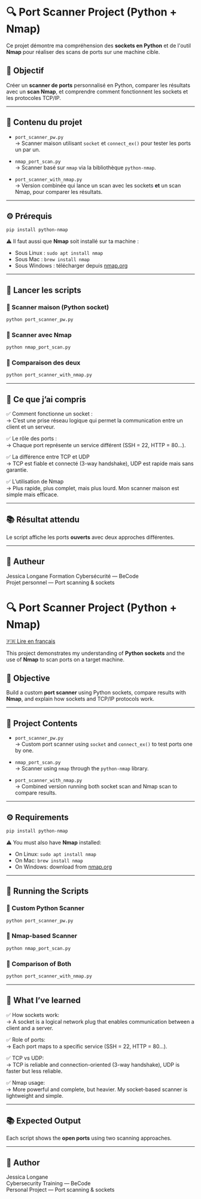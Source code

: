 # 🔍 Port Scanner Project (Python + Nmap)

Ce projet démontre ma compréhension des **sockets en Python** et de l'outil **Nmap** pour réaliser des scans de ports sur une machine cible.

## 🎯 Objectif

Créer un **scanner de ports** personnalisé en Python, comparer les résultats avec un **scan Nmap**, et comprendre comment fonctionnent les sockets et les protocoles TCP/IP.

---

## 🧱 Contenu du projet

- `port_scanner_pw.py`  
  → Scanner maison utilisant `socket` et `connect_ex()` pour tester les ports un par un.

- `nmap_port_scan.py`  
  → Scanner basé sur `nmap` via la bibliothèque `python-nmap`.

- `port_scanner_with_nmap.py`  
  → Version combinée qui lance un scan avec les sockets **et** un scan Nmap, pour comparer les résultats.

---

## ⚙️ Prérequis

```bash
pip install python-nmap
```

⚠️ Il faut aussi que **Nmap** soit installé sur ta machine :
- Sous Linux : `sudo apt install nmap`
- Sous Mac : `brew install nmap`
- Sous Windows : télécharger depuis [nmap.org](https://nmap.org)

---

## 🚀 Lancer les scripts

### 🔸 Scanner maison (Python socket)
```bash
python port_scanner_pw.py
```

### 🔸 Scanner avec Nmap
```bash
python nmap_port_scan.py
```

### 🔸 Comparaison des deux
```bash
python port_scanner_with_nmap.py
```

---

## 🧠 Ce que j’ai compris

✅ Comment fonctionne un socket :  
→ C’est une prise réseau logique qui permet la communication entre un client et un serveur.

✅ Le rôle des ports :  
→ Chaque port représente un service différent (SSH = 22, HTTP = 80…).

✅ La différence entre TCP et UDP  
→ TCP est fiable et connecté (3-way handshake), UDP est rapide mais sans garantie.

✅ L’utilisation de Nmap  
→ Plus rapide, plus complet, mais plus lourd. Mon scanner maison est simple mais efficace.

---

## 📚 Résultat attendu

Le script affiche les ports **ouverts** avec deux approches différentes.

--- 
## 📌 Autheur
Jessica Longane
Formation Cybersécurité — BeCode  
Projet personnel — Port scanning & sockets

# 🔍 Port Scanner Project (Python + Nmap)

[🇫🇷 Lire en français](./README.md)

This project demonstrates my understanding of **Python sockets** and the use of **Nmap** to scan ports on a target machine.

## 🎯 Objective

Build a custom **port scanner** using Python sockets, compare results with **Nmap**, and explain how sockets and TCP/IP protocols work.

---

## 🧱 Project Contents

- `port_scanner_pw.py`  
  → Custom port scanner using `socket` and `connect_ex()` to test ports one by one.

- `nmap_port_scan.py`  
  → Scanner using `nmap` through the `python-nmap` library.

- `port_scanner_with_nmap.py`  
  → Combined version running both socket scan and Nmap scan to compare results.

---

## ⚙️ Requirements

```bash
pip install python-nmap
```

⚠️ You must also have **Nmap** installed:
- On Linux: `sudo apt install nmap`
- On Mac: `brew install nmap`
- On Windows: download from [nmap.org](https://nmap.org)

---

## 🚀 Running the Scripts

### 🔸 Custom Python Scanner
```bash
python port_scanner_pw.py
```

### 🔸 Nmap-based Scanner
```bash
python nmap_port_scan.py
```

### 🔸 Comparison of Both
```bash
python port_scanner_with_nmap.py
```

---

## 🧠 What I’ve learned

✅ How sockets work:  
→ A socket is a logical network plug that enables communication between a client and a server.

✅ Role of ports:  
→ Each port maps to a specific service (SSH = 22, HTTP = 80…).

✅ TCP vs UDP:  
→ TCP is reliable and connection-oriented (3-way handshake), UDP is faster but less reliable.

✅ Nmap usage:  
→ More powerful and complete, but heavier. My socket-based scanner is lightweight and simple.

---

## 📚 Expected Output

Each script shows the **open ports** using two scanning approaches.

---

## 📌 Author

Jessica Longane  
Cybersecurity Training — BeCode  
Personal Project — Port scanning & sockets

